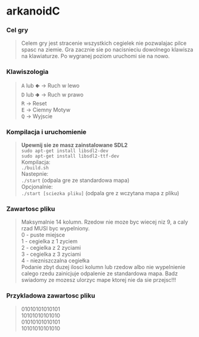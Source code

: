 # arkanoidC
### Cel gry
> Celem gry jest stracenie wszystkich cegielek nie pozwalajac pilce spasc na ziemie. Gra zacznie sie po nacisnieciu dowolnego klawisza na klawiaturze. Po wygranej poziom uruchomi sie na nowo.
### Klawiszologia
> <kbd>A</kbd> lub <kbd>🢀</kbd> &rarr; Ruch w lewo</br>
> <kbd>D</kbd> lub <kbd>🢂</kbd> &rarr; Ruch w prawo</br>
> <kbd>R</kbd> &rarr; Reset</br>
> <kbd>E</kbd> &rarr; Ciemny Motyw</br>
> <kbd>Q</kbd> &rarr; Wyjscie</br>
### Kompilacja i uruchomienie
> **Upewnij sie ze masz zainstalowane SDL2**</br>
>`sudo apt-get install libsdl2-dev`</br>
>`sudo apt-get install libsdl2-ttf-dev`</br>
> Kompilacja:</br>
> `./build.sh`</br>
> Nastepnie:</br>
> `./start` (odpala gre ze standardowa mapa)</br>
> Opcjonalnie:</br>
> `./start [sciezka pliku]` (odpala gre z wczytana mapa z pliku)</br>
### Zawartosc pliku
> Maksymalnie 14 kolumn. Rzedow nie moze byc wiecej niz 9, a caly rzad MUSI byc wypelniony.</br>
> 0 - puste miejsce</br>
> 1 - cegielka z 1 zyciem</br>
> 2 - cegielka z 2 zyciami</br>
> 3 - cegielka z 3 zyciami</br>
> 4 - niezniszczalna cegiełka</br>
> Podanie zbyt duzej ilosci kolumn lub rzedow albo nie wypelnienie calego rzedu zainicjuje odpalenie ze standardowa mapa. Badz swiadomy ze mozesz ulorzyc mape ktorej nie da sie przejsc!!!
### Przykladowa zawartosc pliku
> 01010101010101</br>
> 10101010101010</br>
> 01010101010101</br>
> 10101010101010</br>